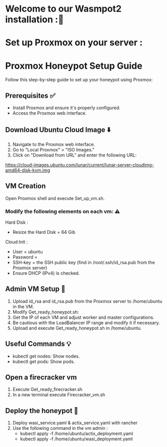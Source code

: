 # Welcome to our Wasmpot2 installation :🐝

# Set up Proxmox on your server :

# Proxmox Honeypot Setup Guide

Follow this step-by-step guide to set up your honeypot using Proxmox:

## Prerequisites ✅

* Install Proxmox and ensure it's properly configured.
* Access the Proxmox web interface.
  
## Download Ubuntu Cloud Image ⬇️

1. Navigate to the Proxmox web interface.
2. Go to "Local Proxmox" > "ISO Images."
3. Click on "Download from URL" and enter the following URL:

https://cloud-images.ubuntu.com/lunar/current/lunar-server-cloudimg-amd64-disk-kvm.img

## VM Creation

Open Proxmox shell and execute Set_up_vm.sh.

### Modify the following elements on each vm: ⚠️

Hard Disk :
- Resize the Hard Disk = 64 Gib

Cloud:Init :
- User = ubuntu
- Password = <SET-PASSWORD>
- SSH-key = the SSH public key (find in /root/.ssh/id_rsa.pub from the Proxmox server)
- Ensure DHCP (IPv4) is checked.

## Admin VM Setup 🚀

1. Upload id_rsa and id_rsa.pub from the Proxmox server to /home/ubuntu in the VM.
2. Modify Get_ready_honeypot.sh:
3. Get the IP of each VM and adjust worker and master configurations.
4. Be cautious with the LoadBalancer IP range and modify it if necessary.
5. Upload and execute Get_ready_honeypot.sh in /home/ubuntu.

## Useful Commands 💡

* kubectl get nodes: Show nodes.
* kubectl get pods: Show pods.

## Open a firecracker vm

1. Execute Get_ready_firecracker.sh
2. In a new terminal execute Firecracker_vm.sh

## Deploy the honeypot 🚀

1. Deploy wasi_service.yaml & actix_service.yaml with rancher
2. Use the following command in the vm admin :
   * kubectl apply -f /home/ubuntu/actix_deployment.yaml
   * kubectl apply -f /home/ubuntu/wasi_deployment.yaml

